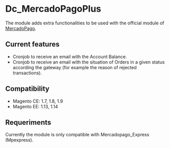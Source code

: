 Dc_MercadoPagoPlus
==================
The module adds extra functionalities to be used with the official module of [MercadoPago](https://github.com/mercadopago/cart-magento).

Current features
----------------
- Cronjob to receive an email with the Account Balance.
- Cronjob to receive an email with the situation of Orders in a given status according the gateway (for example the reason of rejected transactions).

Compatibility
-------------
- Magento CE: 1.7, 1.8, 1.9
- Magento EE: 1.13, 1.14

Requeriments
------------
Currently the module is only compatible with Mercadopago_Express (Mpexpress).
